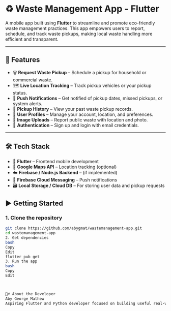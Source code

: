# ♻️ Waste Management App - Flutter

A mobile app built using **Flutter** to streamline and promote eco-friendly waste management practices. This app empowers users to report, schedule, and track waste pickups, making local waste handling more efficient and transparent.

---

## 📱 Features

- 🗑️ **Request Waste Pickup** – Schedule a pickup for household or commercial waste.
- 🗺️ **Live Location Tracking** – Track pickup vehicles or your pickup status.
- 🔔 **Push Notifications** – Get notified of pickup dates, missed pickups, or system alerts.
- 📆 **Pickup History** – View your past waste pickup records.
- 🧾 **User Profiles** – Manage your account, location, and preferences.
- 📸 **Image Uploads** – Report public waste with location and photo.
- 🔐 **Authentication** – Sign up and login with email credentials.

---

## 🛠️ Tech Stack

- 💙 **Flutter** – Frontend mobile development
- 📍 **Google Maps API** – Location tracking (optional)
- ☁️ **Firebase / Node.js Backend** – (if implemented)
- 🔔 **Firebase Cloud Messaging** – Push notifications
- 🗃️ **Local Storage / Cloud DB** – For storing user data and pickup requests



## ▶️ Getting Started

### 1. Clone the repository

```bash
git clone https://github.com/abygmat/wastemanagement-app.git
cd wastemanagement-app
2. Get dependencies
bash
Copy
Edit
flutter pub get
3. Run the app
bash
Copy
Edit


 
🙋‍♂️ About the Developer
Aby George Mathew
Aspiring Flutter and Python developer focused on building useful real-world applications.
